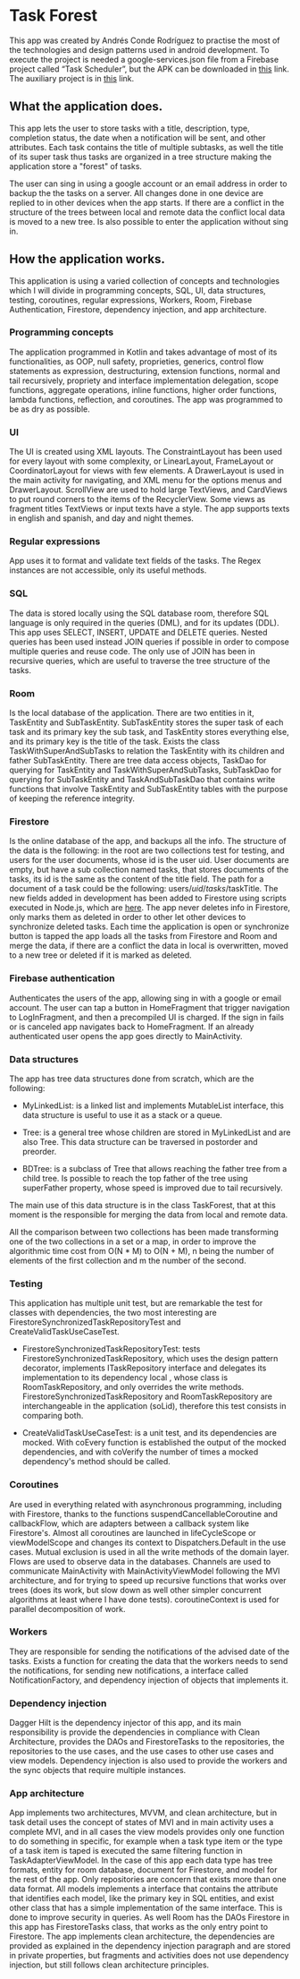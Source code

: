 # Task Forest
This app was created by Andrés Conde Rodríguez to practise the most of the technologies and design
patterns used in android development.
To execute the project is needed a google-services.json file from a Firebase project called “Task Scheduler”, but the APK can be downloaded in [this](https://drive.google.com/file/d/1kBOy4CXhOsYAZ_tK07aP6ds_H3lnP_t2/view?usp=sharing "APK link") link.
The auxiliary project is in [this](https://github.com/Andres741/TaskForestBackedScripts "TaskForestBackedScripts") link.

## What the application does.

This app lets the user to store tasks with a title, description, type, completion status, the date
when a notification will be sent, and other attributes.
Each task contains the title of multiple subtasks, as well the title of its super task
thus tasks are organized in a tree structure making the application store a "forest" of tasks.

The user can sing in using a google account or an email address in order to backup the the tasks
on a server. All changes done in one device are replied to in other devices when the app starts.
If there are a conflict in the structure of the trees between local and remote data the conflict
local data is moved to a new tree.
Is also possible to enter the application without sing in.

## How the application works.

This application is using a varied collection of concepts and technologies which I will divide in
programming concepts, SQL, UI, data structures, testing, coroutines, regular expressions, Workers,
Room, Firebase Authentication, Firestore, dependency injection, and app architecture.

### Programming concepts

The application programmed in Kotlin and takes advantage of most of its functionalities,
as OOP, null safety, proprieties, generics, control flow statements as expression,
destructuring, extension functions, normal and tail recursively, propriety and interface
implementation delegation, scope functions, aggregate operations, inline functions, higher order
functions, lambda functions, reflection, and coroutines.
The app was programmed to be as dry as possible.

### UI
The UI is created using XML layouts. The ConstraintLayout has been used for every layout with
some complexity, or LinearLayout, FrameLayout or CoordinatorLayout for views with few elements.
A DrawerLayout is used in the main activity for navigating, and XML menu for the options menus
and DrawerLayout. ScrollView are used to hold large TextViews, and CardViews to put round
corners to the items of the RecyclerView.
Some views as fragment titles TextViews or input texts have a style.
The app supports texts in english and spanish, and day and night themes.

### Regular expressions
App uses it to format and validate text fields of the tasks.
The Regex instances are not accessible, only its useful methods.

### SQL
The data is stored locally using the SQL database room, therefore SQL language is only required
in the queries (DML), and for its updates (DDL).
This app uses SELECT, INSERT, UPDATE and DELETE queries. Nested queries has been used instead
JOIN queries if possible in order to compose multiple queries and reuse code. The only use of
JOIN has been in recursive queries, which are useful to traverse the tree structure of the
tasks.

### Room
Is the local database of the application. There are two entities in it, TaskEntity
and SubTaskEntity. SubTaskEntity stores the super task of each task and its primary key
the sub task, and TaskEntity stores everything else, and its primary key is the title of
the task. Exists the class TaskWithSuperAndSubTasks to relation the TaskEntity with its
children and father SubTaskEntity.
There are tree data access objects, TaskDao for querying for TaskEntity and
TaskWithSuperAndSubTasks, SubTaskDao for querying for SubTaskEntity and TaskAndSubTaskDao
that contains write functions that involve TaskEntity and SubTaskEntity tables with the
purpose of keeping the reference integrity.

### Firestore
Is the online database of the app, and backups all the info.
The structure of the data is the following: in the root are two collections test for
testing, and users for the user documents, whose id is the user uid. User documents are
empty, but have a sub collection named tasks, that stores documents of the tasks, its
id is the same as the content of the title field. The path for a document of a task could
be the following: users/$uid/tasks/$taskTitle.
The new fields added in development has been added to Firestore using scripts executed in
Node.js, which are [here](https://github.com/Andres741/TaskForestBackedScripts "TaskForestBackedScripts").
The app never deletes info in Firestore, only marks them as deleted in order to other let
other devices to synchronize deleted tasks.
Each time the application is open or synchronize button is tapped the app loads all the
tasks from Firestore and Room and merge the data, if there are a conflict the data in local
is overwritten, moved to a new tree or deleted if it is marked as deleted.

### Firebase authentication
Authenticates the users of the app, allowing sing in with a google
or email account. The user can tap a button in HomeFragment that trigger navigation to
LogInFragment, and then a precompiled UI is charged. If the sign in fails or is canceled
app navigates back to HomeFragment.
If an already authenticated user opens the app goes directly to MainActivity.

### Data structures
The app has tree data structures done from scratch, which are the following:

* MyLinkedList: is a linked list and implements MutableList interface, this data structure is
  useful to use it as a stack or a queue.

* Tree: is a general tree whose children are stored in MyLinkedList and are also Tree. This
  data structure can be traversed in postorder and preorder.

* BDTree: is a subclass of Tree that allows reaching the father tree from a child tree. Is
  possible to reach the top father of the tree using superFather property, whose speed is
  improved due to tail recursively.

The main use of this data structure is in the class TaskForest, that at this moment is the
responsible for merging the data from local and remote data.

All the comparison between two collections has been made transforming one of the two
collections in a set or a map, in order to improve the algorithmic time cost from O(N * M)
to O(N + M), n being the number of elements of the first collection and m the number of the
second.

### Testing

This application has multiple unit test, but are remarkable the test for classes with
dependencies, the two most interesting are FirestoreSynchronizedTaskRepositoryTest and
CreateValidTaskUseCaseTest.

* FirestoreSynchronizedTaskRepositoryTest: tests FirestoreSynchronizedTaskRepository, which
  uses the design pattern decorator, implements ITaskRepository interface and delegates its
  implementation to its dependency local , whose class is RoomTaskRepository, and only
  overrides the write methods. FirestoreSynchronizedTaskRepository and RoomTaskRepository are
  interchangeable in the application (soLid), therefore this test consists in comparing both.

* CreateValidTaskUseCaseTest: is a unit test, and its dependencies are mocked.
  With coEvery function is established the output of the mocked dependencies, and with
  coVerify the number of times a mocked dependency's method should be called.

### Coroutines
Are used in everything related with asynchronous programming, including with Firestore, thanks
to the functions suspendCancellableCoroutine and callbackFlow, which are adapters between a
callback system like Firestore's.
Almost all coroutines are launched in lifeCycleScope or viewModelScope and changes its context
to Dispatchers.Default in the use cases.
Mutual exclusion is used in all the write methods of the domain layer.
Flows are used to observe data in the databases.
Channels are used to communicate MainActivity with MainActivityViewModel following the MVI
architecture, and for trying to speed up recursive functions that works over trees (does its
work, but slow down as well other simpler concurrent algorithms at least where I have done tests).
coroutineContext is used for parallel decomposition of work.

### Workers
They are responsible for sending the notifications of the advised date of the tasks.
Exists a function for creating the data that the workers needs to send the notifications,
for sending new notifications, a interface called NotificationFactory, and dependency
injection of objects that implements it.

### Dependency injection
Dagger Hilt is the dependency injector of this app, and its main responsibility is provide the
dependencies in compliance with Clean Architecture, provides the DAOs and FirestoreTasks to the
repositories, the repositories to the use cases, and the use cases to other use cases and view
models. Dependency injection is also used to provide the workers and the sync objects that
require multiple instances.

### App architecture
App implements two architectures, MVVM, and clean architecture, but in task detail uses
the concept of states of MVI and in main activity uses a complete MVI, and in all cases
the view models provides only one function to do something in specific, for example when a
task type item or the type of a task item is taped is executed the same filtering function
in TaskAdapterViewModel.
In the case of this app each data type has tree formats, entity for room database, document
for Firestore, and model for the rest of the app. Only repositories are concern that exists
more than one data format.
All models implements a interface that contains the attribute that identifies each model,
like the primary key in SQL entities, and exist other class that has a simple implementation
of the same interface. This is done to improve security in queries.
As well Room has the DAOs Firestore in this app has FirestoreTasks class, that works as
the only entry point to Firestore.
The app implements clean architecture, the dependencies are provided as explained in the
dependency injection paragraph and are stored in private properties, but fragments and
activities does not use dependency injection, but still follows clean architecture principles.


